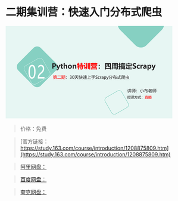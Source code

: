 # 二期集训营：快速入门分布式爬虫

![img](../../../assets/study163/free/091cdaa057274ccb8747000815ce3275.PNG)

> 价格：免费

> [官方链接：https://study.163.com/course/introduction/1208875809.htm](https://study.163.com/course/introduction/1208875809.htm)

> [阿里网盘：]()

> [百度网盘：]()

> [夸克网盘：]()
